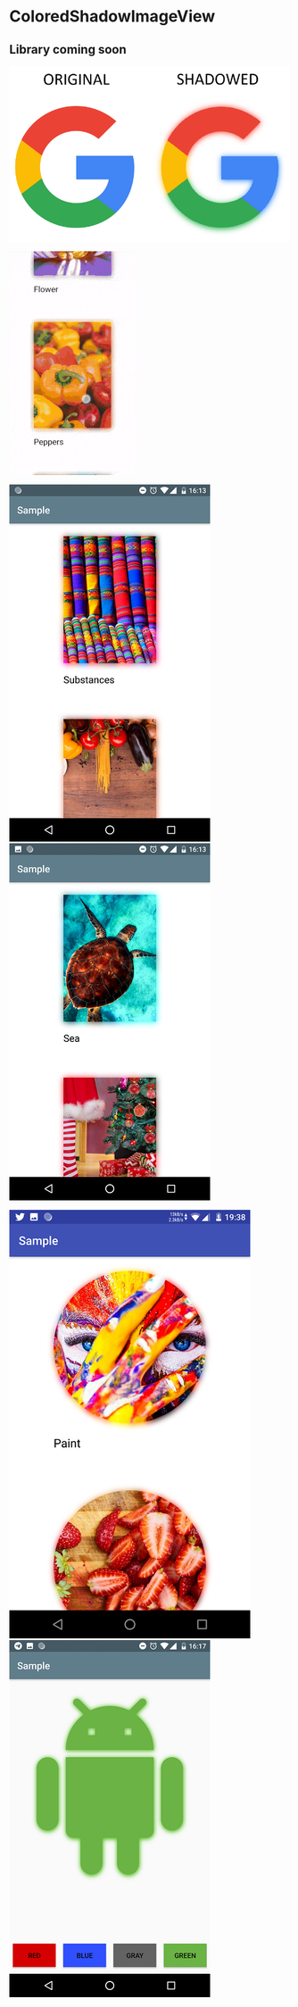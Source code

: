 # ColoredShadowImageView

## Library coming soon

![](screenShots/compare.png)

![](screenShots/video.gif)

![](screenShots/firstScreen.png)
![](screenShots/secondScreen.png)

![](screenShots/circle.png)
![](screenShots/vector.png)
